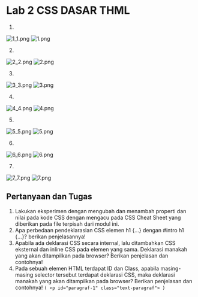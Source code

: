 # Lab 2 CSS DASAR THML

1. 
![1_1.png](Gambar/1_1.png)
![1.png](Gambar/1.png)


2. 
![2_2.png](Gambar/2_2.png)
![2.png](Gambar/2.png)


3. 
![3_3.png](Gambar/3_3.png)
![3.png](Gambar/3.png)


4. 
![4_4.png](Gambar/4_4.png)
![4.png](Gambar/4.png)


5. 
![5_5.png](Gambar/5_5.png)
![5.png](Gambar/5.png)


6. 
![6_6.png](Gambar/6_6.png)
![6.png](Gambar/6.png)


7. 
![7_7.png](Gambar/7_7.png)
![7.png](Gambar/7.png)



## Pertanyaan dan Tugas
1. Lakukan eksperimen dengan mengubah dan menambah properti dan nilai pada kode CSS dengan mengacu pada CSS Cheat Sheet yang diberikan pada file terpisah dari modul ini.
2. Apa perbedaan pendeklarasian CSS elemen h1 {...} dengan #intro h1 {...}? berikan penjelasannya!
3. Apabila ada deklarasi CSS secara internal, lalu ditambahkan CSS eksternal dan inline CSS pada elemen yang sama. Deklarasi manakah yang akan ditampilkan pada browser? Berikan penjelasan dan contohnya!
4. Pada sebuah elemen HTML terdapat ID dan Class, apabila masing-masing selector tersebut terdapat deklarasi CSS, maka deklarasi manakah yang akan ditampilkan pada browser? Berikan penjelasan dan contohnya! `( <p id="paragraf-1" class="text-paragraf"> )`